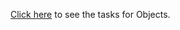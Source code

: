 <a href="https://github.com/TelerikAcademy/JavaScript-Fundamentals/tree/master/Topics/09.%20Using%20Objects/homework">Click here</a> to see the tasks for Objects.
